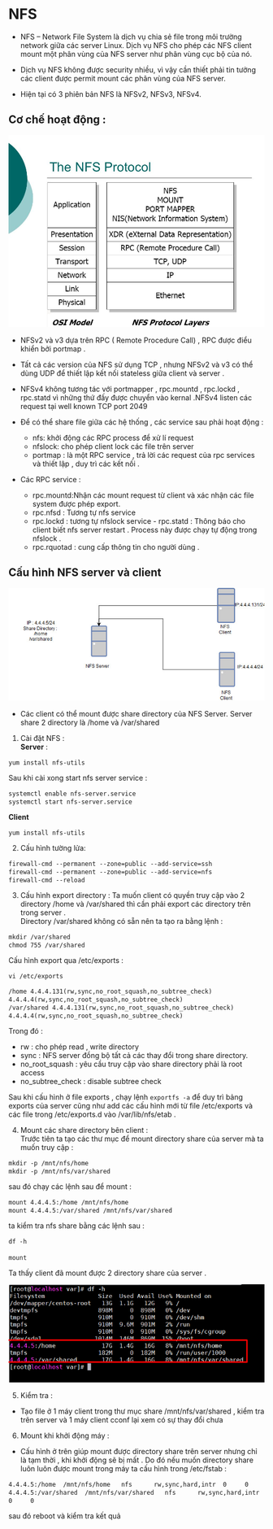 # NFS  

- NFS – Network File System là dịch vụ chia sẻ file trong môi trường network giữa các server Linux.  Dịch vụ NFS cho phép các NFS client mount một phân vùng của NFS server như  phân vùng cục bộ của nó.  

- Dịch vụ NFS không được security nhiều, vì vậy cần thiết phải tin tưởng các client được permit mount các phân vùng của NFS server.    

- Hiện tại có 3 phiên bản NFS là NFSv2, NFSv3, NFSv4.  


## Cơ chế hoạt động :  
![](../img/NFS_1.png)  

- NFSv2 và v3 dựa trên RPC ( Remote Procedure Call) , RPC được điểu khiển bởi portmap .

- Tất cả các version của NFS sử dụng TCP , nhưng NFSv2 và v3 có thể dùng UDP để thiết lập kết nối stateless giữa client và server .   

- NFSv4 không tương tác với portmapper , rpc.mountd , rpc.lockd , rpc.statd vì những thứ đấy được chuyển vào kernal .NFSv4 listen các request tại well known TCP port 2049  

- Để có thể share file giữa các hệ thống , các service sau phải hoạt động :

   - nfs: khởi động các RPC process để xử lí request  
   - nfslock: cho phép client lock các file trên server  
   - portmap : là một RPC service , trả lời các request của rpc services và thiết lập , duy trì các kết nối .  
- Các RPC service :      
    - rpc.mountd:Nhận các mount request từ client và xác nhận các file system được phép export. 
    - rpc.nfsd : Tương tự nfs service  
    - rpc.lockd : tương tự nfslock service  - rpc.statd : Thông báo cho client biết nfs server restart . Process này được chạy tự động trong nfslock . 
    - rpc.rquotad : cung cấp thông tin cho người dùng .


## Cấu hình NFS server và client  
![](../img/NFS_2.jpg)  

- Các client có thể mount được share directory của NFS Server. Server share 2 directory là /home và /var/shared  


1. Cài đặt NFS :  
**Server** :  
```
yum install nfs-utils
```  
Sau khi cài xong start nfs server service :  
```
systemctl enable nfs-server.service  
systemctl start nfs-server.service  
```  

**Client**  
```
yum install nfs-utils
```  


2. Cấu hình tường lửa:  
```
firewall-cmd --permanent --zone=public --add-service=ssh  
firewall-cmd --permanent --zone=public --add-service=nfs  
firewall-cmd --reload  
```  

3. Cấu hình export directory : 
  Ta muốn client có quyền truy cập vào 2  directory /home và /var/shared thì cần phải export các directory trên trong server .  
  Directory /var/shared không có sẵn nên ta tạo ra bằng lệnh :  
  ```
  mkdir /var/shared  
  chmod 755 /var/shared
  ```   

  Cấu hình export qua /etc/exports :  
  ```  
  vi /etc/exports  
  ```  

  ```
 /home 4.4.4.131(rw,sync,no_root_squash,no_subtree_check) 4.4.4.4(rw,sync,no_root_squash,no_subtree_check)  
/var/shared 4.4.4.131(rw,sync,no_root_squash,no_subtree_check) 4.4.4.4(rw,sync,no_root_squash,no_subtree_check)  
  ```    
  Trong đó :    
-  rw : cho phép read , write directory    
- sync :     NFS server đồng bộ tất cả các thay đổi trong share directory.  
 - no_root_squash : yêu cầu truy cập vào share directory phải là root access      
 - no_subtree_check :  disable subtree check  
 
  Sau khi cấu hình ở file exports , chạy lệnh `exportfs -a`  để duy trì  bảng exports của server cũng như add các cấu hình mới từ file /etc/exports và các file trong /etc/exports.d vào /var/lib/nfs/etab .  

4. Mount các share directory bên client :    
  Trước tiên ta tạo các thư mục để mount directory share của server mà ta muốn truy cập  :  

  ```
  mkdir -p /mnt/nfs/home  
  mkdir -p /mnt/nfs/var/shared
  ```  

  sau đó chạy các lệnh sau để mount :  

  ```
  mount 4.4.4.5:/home /mnt/nfs/home  
  mount 4.4.4.5:/var/shared /mnt/nfs/var/shared  
  ```  

  ta kiểm tra nfs share bằng các lệnh sau :  

  ```
  df -h  

  mount
  ```   
   

  Ta thấy client đã mount được 2 directory share của server .  

![](../img/NFS_3.png)  
   
5. Kiểm tra :  
- Tạo file ở 1 máy client trong thư mục share /mnt/nfs/var/shared , kiểm tra trên server và 1 máy client cconf lại xem có sự thay đổi chưa  


6. Mount khi khởi động máy :  
- Cấu hình ở trên giúp mount được directory share trên server nhưng chỉ là tạm thời , khi khởi động sẽ bị mất . Do đó nếu muốn directory share luôn luôn được mount trong máy ta cấu hình trong /etc/fstab :  
```
4.4.4.5:/home  /mnt/nfs/home   nfs      rw,sync,hard,intr  0     0
4.4.4.5:/var/shared  /mnt/nfs/var/shared   nfs      rw,sync,hard,intr  0     0
```  
sau đó reboot và kiểm tra kết quả    


